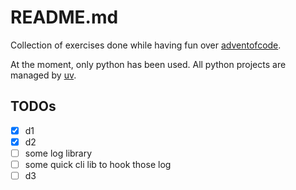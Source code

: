 # README.md

Collection of exercises done while having fun over [adventofcode][1].

At the moment, only python has been used. All python projects are managed by [uv][2].


## TODOs

- [X] d1
- [X] d2
- [ ] some log library
- [ ] some quick cli lib to hook those log
- [ ] d3

[1]:https://adventofcode.com
[2]:https://github.com/astral-sh/uv
